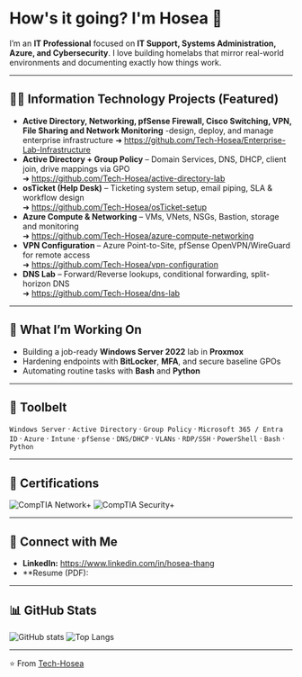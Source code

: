 # How's it going? I'm Hosea 👋

I’m an **IT Professional** focused on **IT Support, Systems Administration, Azure, and Cybersecurity**. 
I love building homelabs that mirror real-world environments and documenting exactly how things work.

---

## 👨‍💻 Information Technology Projects (Featured)
- **Active Directory, Networking, pfSense Firewall, Cisco Switching, VPN, File Sharing and Network Monitoring** -design, deploy, and manage enterprise infrastructure
  ➜ https://github.com/Tech-Hosea/Enterprise-Lab-Infrastructure
- **Active Directory + Group Policy** – Domain Services, DNS, DHCP, client join, drive mappings via GPO  
  ➜ https://github.com/Tech-Hosea/active-directory-lab
- **osTicket (Help Desk)** – Ticketing system setup, email piping, SLA & workflow design  
  ➜ https://github.com/Tech-Hosea/osTicket-setup
- **Azure Compute & Networking** – VMs, VNets, NSGs, Bastion, storage and monitoring  
  ➜ https://github.com/Tech-Hosea/azure-compute-networking
- **VPN Configuration** – Azure Point-to-Site, pfSense OpenVPN/WireGuard for remote access  
  ➜ https://github.com/Tech-Hosea/vpn-configuration
- **DNS Lab** – Forward/Reverse lookups, conditional forwarding, split-horizon DNS  
  ➜ https://github.com/Tech-Hosea/dns-lab

---

## 🎯 What I’m Working On
- Building a job-ready **Windows Server 2022** lab in **Proxmox**
- Hardening endpoints with **BitLocker**, **MFA**, and secure baseline GPOs
- Automating routine tasks with **Bash** and **Python**

---

## 🧰 Toolbelt
`Windows Server` · `Active Directory` · `Group Policy` · `Microsoft 365 / Entra ID` · `Azure` · `Intune` · `pfSense` · `DNS/DHCP` · `VLANs` · `RDP/SSH` · `PowerShell` · `Bash` · `Python`

---

## 🏅 Certifications
![CompTIA Network+](https://img.shields.io/badge/CompTIA-Network%2B-EA1F22?logo=comptia&logoColor=white)
![CompTIA Security+](https://img.shields.io/badge/CompTIA-Security%2B-EA1F22?logo=comptia&logoColor=white)

---

## 🤳 Connect with Me
- **LinkedIn:** https://www.linkedin.com/in/hosea-thang
- **Resume (PDF):
---

## 📊 GitHub Stats
![GitHub stats](https://github-readme-stats.vercel.app/api?username=Tech-Hosea&show_icons=true&theme=tokyonight)
![Top Langs](https://github-readme-stats.vercel.app/api/top-langs/?username=Tech-Hosea&layout=compact&theme=tokyonight)

---

⭐️ From [Tech-Hosea](https://github.com/Tech-Hosea)
